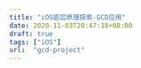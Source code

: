 ```yaml
---
title: "iOS底层原理探索-GCD应用"
date: 2020-11-03T20:47:18+08:00
draft: true
tags: ["iOS"]
url:  "gcd-project"
---
```


